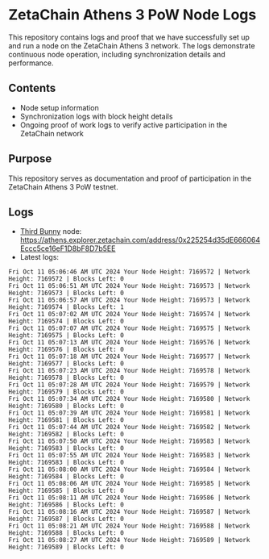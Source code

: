 # ZetaChain Athens 3 PoW Node Logs
This repository contains logs and proof that we have successfully set up and run a node on the ZetaChain Athens 3 network. The logs demonstrate continuous node operation, including synchronization details and performance.

## Contents
- Node setup information
- Synchronization logs with block height details
- Ongoing proof of work logs to verify active participation in the ZetaChain network

## Purpose
This repository serves as documentation and proof of participation in the ZetaChain Athens 3 PoW testnet.

## Logs

- [Third Bunny](https://thirdbunny.xyz/) node: https://athens.explorer.zetachain.com/address/0x225254d35dE666064Eccc5ce16eF1D8bF8D7b5EE
- Latest logs:
```
Fri Oct 11 05:06:46 AM UTC 2024 Your Node Height: 7169572 | Network Height: 7169572 | Blocks Left: 0
Fri Oct 11 05:06:51 AM UTC 2024 Your Node Height: 7169573 | Network Height: 7169573 | Blocks Left: 0
Fri Oct 11 05:06:57 AM UTC 2024 Your Node Height: 7169573 | Network Height: 7169574 | Blocks Left: 1
Fri Oct 11 05:07:02 AM UTC 2024 Your Node Height: 7169574 | Network Height: 7169574 | Blocks Left: 0
Fri Oct 11 05:07:07 AM UTC 2024 Your Node Height: 7169575 | Network Height: 7169575 | Blocks Left: 0
Fri Oct 11 05:07:13 AM UTC 2024 Your Node Height: 7169576 | Network Height: 7169576 | Blocks Left: 0
Fri Oct 11 05:07:18 AM UTC 2024 Your Node Height: 7169577 | Network Height: 7169577 | Blocks Left: 0
Fri Oct 11 05:07:23 AM UTC 2024 Your Node Height: 7169578 | Network Height: 7169578 | Blocks Left: 0
Fri Oct 11 05:07:28 AM UTC 2024 Your Node Height: 7169579 | Network Height: 7169579 | Blocks Left: 0
Fri Oct 11 05:07:34 AM UTC 2024 Your Node Height: 7169580 | Network Height: 7169580 | Blocks Left: 0
Fri Oct 11 05:07:39 AM UTC 2024 Your Node Height: 7169581 | Network Height: 7169581 | Blocks Left: 0
Fri Oct 11 05:07:44 AM UTC 2024 Your Node Height: 7169582 | Network Height: 7169582 | Blocks Left: 0
Fri Oct 11 05:07:50 AM UTC 2024 Your Node Height: 7169583 | Network Height: 7169583 | Blocks Left: 0
Fri Oct 11 05:07:55 AM UTC 2024 Your Node Height: 7169583 | Network Height: 7169583 | Blocks Left: 0
Fri Oct 11 05:08:00 AM UTC 2024 Your Node Height: 7169584 | Network Height: 7169584 | Blocks Left: 0
Fri Oct 11 05:08:06 AM UTC 2024 Your Node Height: 7169585 | Network Height: 7169585 | Blocks Left: 0
Fri Oct 11 05:08:11 AM UTC 2024 Your Node Height: 7169586 | Network Height: 7169586 | Blocks Left: 0
Fri Oct 11 05:08:16 AM UTC 2024 Your Node Height: 7169587 | Network Height: 7169587 | Blocks Left: 0
Fri Oct 11 05:08:21 AM UTC 2024 Your Node Height: 7169588 | Network Height: 7169588 | Blocks Left: 0
Fri Oct 11 05:08:27 AM UTC 2024 Your Node Height: 7169589 | Network Height: 7169589 | Blocks Left: 0
```
